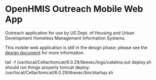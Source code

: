 OpenHMIS Outreach Mobile Web App
================================

Outreach application for use by US Dept. of Housing and Urban
Development Homeless Management Information Systems.

This mobile web application is still in the design phase; please see
the [design document](doc/outreach-app-design.docx) for more information.


tail -f /usr/local/Cellar/tomcat/8.0.29/libexec/logs/catalina.out
deploy.sh should run things properly
tomcat deploy: /usr/local/Cellar/tomcat/8.0.29/libexec/bin/startup.sh